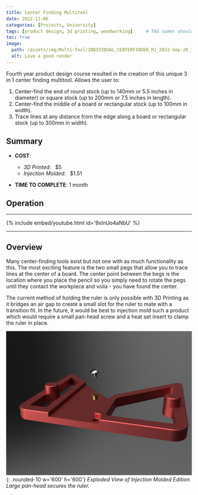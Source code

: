 ```yaml
---
title: Center Finding Multitool
date: 2022-11-06 
categories: [Projects, University]
tags: [product design, 3d printing, woodworking]     # TAG names should always be lowercase
toc: true
image:
  path: /assets/img/Multi-Tool/INDIVIDUAL_CENTERFINDER_R1_2022-Sep-20_12-02-00AM-000_CustomizedView25065689326.png 
  alt: Love a good render
---
```

Fourth year product design course resulted in the creation of this unique 3 in 1 center finding multitool. Allows the user to:  

1. Center-find the end of round stock (up to 140mm or 5.5 inches in diameter) or square stock (up to 200mm or 7.5 inches in length).
2. Center-find the middle of a board or rectangular stock (up to 100mm in width).
3. Trace lines at any distance from the edge along a board or rectangular stock (up to 300mm in width).


## Summary
- **COST**:  
    + *3D Printed*:&nbsp;&nbsp; $5
    + *Injection Molded*:&nbsp;&nbsp; $1.51
  
- **TIME TO COMPLETE**: 1 month

## Operation
___
{% include embed/youtube.html id='9xlnUo4aNbU' %}
___

## Overview

Many center-finding tools exist but not one with as much functionality as this. The most exciting feature is the two small pegs that allow you to trace lines at the center of a board. The center point between the begs is the location where you place the pencil so you simply need to rotate the pegs until they contact the workpiece and voila - you have found the center. 

The current method of holding the ruler is only possible with 3D Printing as it bridges an air gap to create a small slot for the ruler to mate with a transition fit. In the future, it would be best to injection mold such a product which would require a small pan-head screw and a heat set insert to clamp the ruler in place. 

![Injection Mold Edition](/assets/img/Multi-Tool/INDIVIDUAL_CENTERFINDER_R1_2022-Nov-07_02-01-28AM-000_CustomizedView32356410569.png){: .rounded-10 w='600' h='600'}
_Exploded View of Injection Molded Edition. Large pan-head secures the ruler._